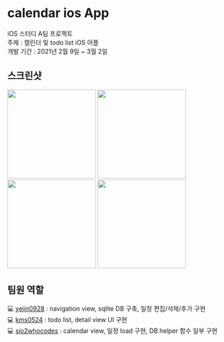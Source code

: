 # calendar ios App
iOS 스터디 A팀 프로젝트   
주제 : 캘린더 및 todo list iOS 어플   
개발 기간 : 2021년 2월 9일 ~ 3월 2일
## 스크린샷
<img src = "https://user-images.githubusercontent.com/41771874/109960398-0fad9800-7d2c-11eb-89c2-1f6206d10c3a.png" width = "200"> <img src = "https://user-images.githubusercontent.com/41771874/109960411-14724c00-7d2c-11eb-9788-656a51b1359a.png" width = "200">
<img src = "https://user-images.githubusercontent.com/41771874/109960931-b2fead00-7d2c-11eb-9576-7ead9478d0a0.gif" width = "200"> <img src = "https://user-images.githubusercontent.com/41771874/109960938-b42fda00-7d2c-11eb-9582-7e10d4c74bec.gif" width = "200">

## 팀원 역할
💻 [yejin0928](https://github.com/yejin0928) : navigation view, sqlite DB 구축, 일정 편집/삭제/추가 구현    
💻 [kms0524](https://github.com/kms0524) : todo list, detail view UI 구현      
💻 [sio2whocodes](https://github.com/sio2whocodes) : calendar view, 일정 load 구현, DB helper 함수 일부 구현     


